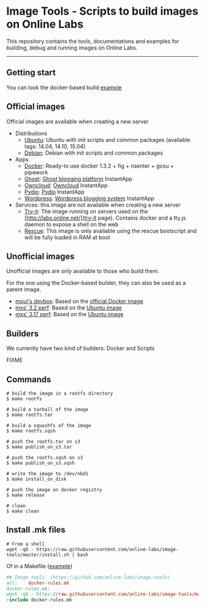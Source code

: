 Image Tools - Scripts to build images on Online Labs
====================================================

This repository contains the tools, documentations and examples for building, debug and running images on Online Labs.

---

Getting start
-------------

You can look the docker-based build [example](https://github.com/online-labs/image-tools/tree/master/examples)


Official images
---------------

Official images are available when creating a new server

- Distributions
  - [Ubuntu](https://github.com/online-labs/image-ubuntu): Ubuntu with init scripts and common packages (available tags: 14.04, 14.10, 15.04)
  - [Debian](https://github.com/online-labs/image-debian): Debian with init scripts and common packages
- Apps
  - [Docker](https://github.com/online-labs/image-app-docker): Ready-to use docker 1.3.2 + fig + nsenter + gosu + pipework
  - [Ghost](https://github.com/online-labs/image-app-ghost): [Ghost blogging platform](https://ghost.org) InstantApp
  - [Owncloud](https://github.com/online-labs/image-app-owncloud): [Owncloud](http://owncloud.org) InstantApp
  - [Pydio](https://github.com/online-labs/image-app-pydio): [Pydio](https://pyd.io) InstantApp
  - [Wordpress](https://github.com/online-labs/image-app-wordpress): [Wordpress blogging system](https://www.wordpress.com) InstantApp
- Services: this image are not available when creating a new server
  - [Try-it](https://github.com/online-labs/image-service-tryit): The image running on servers used on the [http://labs.online.net/](try-it page). Contains docker and a tty.js daemon to expose a shell on the web
  - [Rescue](https://github.com/online-labs/image-service-rescue): This image is only available using the rescue bootscript and will be fully loaded in RAM at boot

Unofficial images
-----------------

Unofficial images are only available to those who build them.

For the one using the Docker-based builder, they can also be used as a parent image.

- [moul's devbox](https://github.com/moul/ocs-image-devbox): Based on the [official Docker image](https://github.com/online-labs/image-app-docker)
- [mxs' 3.2 perf](https://github.com/aimxhaisse/image-ocs-perf-3.2): Based on the [Ubuntu image](https://github.com/online-labs/image-ubuntu)
- [mxs' 3.17 perf](https://github.com/aimxhaisse/image-ocs-perf-3.17): Based on the [Ubuntu image](https://github.com/online-labs/image-ubuntu)

Builders
--------

We currently have two kind of builders: Docker and Scripts

FIXME

Commands
--------

    # build the image in a rootfs directory
    $ make rootfs

    # build a tarball of the image
    $ make rootfs.tar

    # build a squashfs of the image
    $ make rootfs.sqsh

    # push the rootfs.tar on s3
    $ make publish_on_s3.tar

    # push the rootfs.sqsh on s3
    $ make publish_on_s3.sqsh

    # write the image to /dev/nbd1
    $ make install_on_disk

    # push the image on docker registry
    $ make release

    # clean
    $ make clean


Install .mk files
-----------------

    # From a shell
    wget -qO - https://raw.githubusercontent.com/online-labs/image-tools/master/install.sh | bash

Of in a Makefile ([example](https://github.com/online-labs/image-tools/blob/master/examples/Makefile))

```makefile
## Image tools  (https://github.com/online-labs/image-tools)
all:    docker-rules.mk
docker-rules.mk:
wget -qO - https://raw.githubusercontent.com/online-labs/image-tools/master/install.sh | bash
-include docker-rules.mk
```
